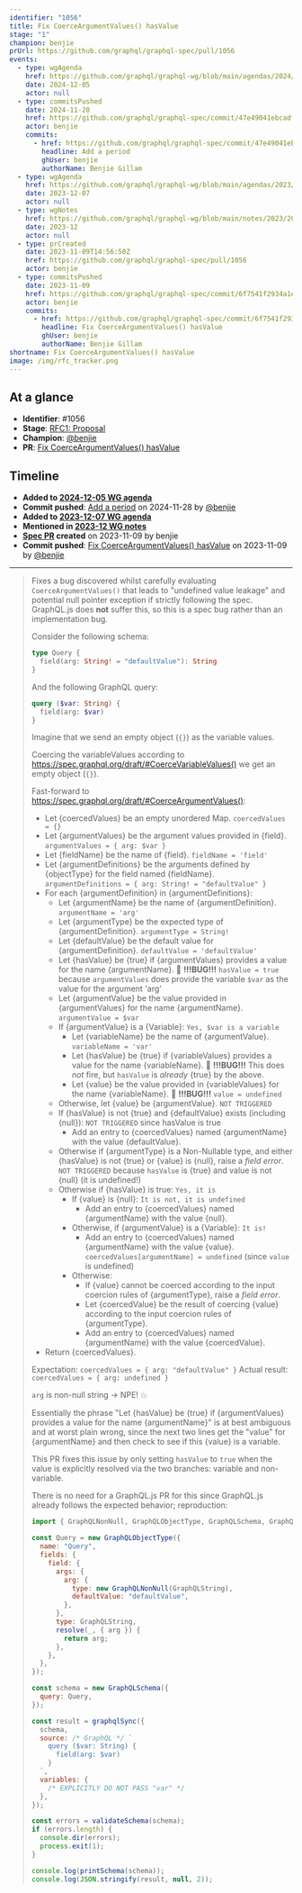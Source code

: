 ```yaml
---
identifier: "1056"
title: Fix CoerceArgumentValues() hasValue
stage: "1"
champion: benjie
prUrl: https://github.com/graphql/graphql-spec/pull/1056
events:
  - type: wgAgenda
    href: https://github.com/graphql/graphql-wg/blob/main/agendas/2024/12-Dec/05-wg-primary.md
    date: 2024-12-05
    actor: null
  - type: commitsPushed
    date: 2024-11-28
    href: https://github.com/graphql/graphql-spec/commit/47e49041ebcadf43392100ee2c9a8b6ed4ac51e4
    actor: benjie
    commits:
      - href: https://github.com/graphql/graphql-spec/commit/47e49041ebcadf43392100ee2c9a8b6ed4ac51e4
        headline: Add a period
        ghUser: benjie
        authorName: Benjie Gillam
  - type: wgAgenda
    href: https://github.com/graphql/graphql-wg/blob/main/agendas/2023/12-Dec/07-wg-primary.md
    date: 2023-12-07
    actor: null
  - type: wgNotes
    href: https://github.com/graphql/graphql-wg/blob/main/notes/2023/2023-12.md
    date: 2023-12
    actor: null
  - type: prCreated
    date: 2023-11-09T14:56:50Z
    href: https://github.com/graphql/graphql-spec/pull/1056
    actor: benjie
  - type: commitsPushed
    date: 2023-11-09
    href: https://github.com/graphql/graphql-spec/commit/6f7541f2934a1ed15d76bb8d9364d9791f83b66b
    actor: benjie
    commits:
      - href: https://github.com/graphql/graphql-spec/commit/6f7541f2934a1ed15d76bb8d9364d9791f83b66b
        headline: Fix CoerceArgumentValues() hasValue
        ghUser: benjie
        authorName: Benjie Gillam
shortname: Fix CoerceArgumentValues() hasValue
image: /img/rfc_tracker.png
---
```


## At a glance

- **Identifier**: #1056
- **Stage**: [RFC1: Proposal](https://github.com/graphql/graphql-spec/blob/main/CONTRIBUTING.md#stage-1-proposal)
- **Champion**: [@benjie](https://github.com/benjie)
- **PR**: [Fix CoerceArgumentValues() hasValue](https://github.com/graphql/graphql-spec/pull/1056)

<!-- BEGIN_CUSTOM_TEXT -->



<!-- END_CUSTOM_TEXT -->

## Timeline

- **Added to [2024-12-05 WG agenda](https://github.com/graphql/graphql-wg/blob/main/agendas/2024/12-Dec/05-wg-primary.md)**
- **Commit pushed**: [Add a period](https://github.com/graphql/graphql-spec/commit/47e49041ebcadf43392100ee2c9a8b6ed4ac51e4) on 2024-11-28 by [@benjie](https://github.com/benjie)
- **Added to [2023-12-07 WG agenda](https://github.com/graphql/graphql-wg/blob/main/agendas/2023/12-Dec/07-wg-primary.md)**
- **Mentioned in [2023-12 WG notes](https://github.com/graphql/graphql-wg/blob/main/notes/2023/2023-12.md)**
- **[Spec PR](https://github.com/graphql/graphql-spec/pull/1056) created** on 2023-11-09 by benjie
- **Commit pushed**: [Fix CoerceArgumentValues() hasValue](https://github.com/graphql/graphql-spec/commit/6f7541f2934a1ed15d76bb8d9364d9791f83b66b) on 2023-11-09 by [@benjie](https://github.com/benjie)

<!-- VERBATIM -->

---

> Fixes a bug discovered whilst carefully evaluating `CoerceArgumentValues()` that leads to "undefined value leakage" and potential null pointer exception if strictly following the spec. GraphQL.js does **not** suffer this, so this is a spec bug rather than an implementation bug.
> 
> Consider the following schema:
> 
> ```graphql
> type Query {
>   field(arg: String! = "defaultValue"): String
> }
> ```
> 
> And the following GraphQL query:
> 
> ```graphql
> query ($var: String) {
>   field(arg: $var)
> }
> ```
> 
> Imagine that we send an empty object (`{}`) as the variable values.
> 
> Coercing the variableValues according to https://spec.graphql.org/draft/#CoerceVariableValues() we get an empty object (`{}`).
> 
> Fast-forward to https://spec.graphql.org/draft/#CoerceArgumentValues():
> 
> - Let \{coercedValues} be an empty unordered Map. `coercedValues = {}`
> - Let \{argumentValues} be the argument values provided in \{field}. `argumentValues = { arg: $var }`
> - Let \{fieldName} be the name of \{field}. `fieldName = 'field'`
> - Let \{argumentDefinitions} be the arguments defined by \{objectType} for the
>   field named \{fieldName}. `argumentDefinitions = { arg: String! = "defaultValue" }`
> - For each \{argumentDefinition} in \{argumentDefinitions}:
>   - Let \{argumentName} be the name of \{argumentDefinition}. `argumentName = 'arg'`
>   - Let \{argumentType} be the expected type of \{argumentDefinition}. `argumentType = String!`
>   - Let \{defaultValue} be the default value for \{argumentDefinition}. `defaultValue = 'defaultValue'`
>   - Let \{hasValue} be \{true} if \{argumentValues} provides a value for the name
>     \{argumentName}. :bug: **!!!BUG!!!** `hasValue = true` because `argumentValues` does provide the variable `$var` as the value for the argument 'arg'
>   - Let \{argumentValue} be the value provided in \{argumentValues} for the name
>     \{argumentName}. `argumentValue = $var`
>   - If \{argumentValue} is a \{Variable}: `Yes, $var is a variable`
>     - Let \{variableName} be the name of \{argumentValue}. `variableName = 'var'`
>     - Let \{hasValue} be \{true} if \{variableValues} provides a value for the name
>       \{variableName}. :bug: **!!!BUG!!!** This does _not_ fire, but `hasValue` is _already_ \{true} by the above.
>     - Let \{value} be the value provided in \{variableValues} for the name
>       \{variableName}. :bug: **!!!BUG!!!** `value = undefined`
>   - Otherwise, let​ \{value} be \{argumentValue}. `NOT TRIGGERED`
>   - If \{hasValue} is not \{true} and \{defaultValue} exists (including \{null}):  `NOT TRIGGERED` since hasValue is true
>     - Add an entry to \{coercedValues} named \{argumentName} with the value
>       \{defaultValue}.
>   - Otherwise if \{argumentType} is a Non-Nullable type, and either \{hasValue} is
>     not \{true} or \{value} is \{null}, raise a _field error_.  `NOT TRIGGERED` because `hasValue` is \{true} and value is not \{null} (it is undefined!)
>   - Otherwise if \{hasValue} is true: `Yes, it is`
>     - If \{value} is \{null}: `It is not, it is undefined`
>       - Add an entry to \{coercedValues} named \{argumentName} with the value
>         \{null}.
>     - Otherwise, if \{argumentValue} is a \{Variable}: `It is!`
>       - Add an entry to \{coercedValues} named \{argumentName} with the value
>         \{value}. `coercedValues[argumentName] = undefined` (since `value` is undefined)
>     - Otherwise:
>       - If \{value} cannot be coerced according to the input coercion rules of
>         \{argumentType}, raise a _field error_.
>       - Let \{coercedValue} be the result of coercing \{value} according to the
>         input coercion rules of \{argumentType}.
>       - Add an entry to \{coercedValues} named \{argumentName} with the value
>         \{coercedValue}.
> - Return \{coercedValues}.
> 
> Expectation: `coercedValues = { arg: "defaultValue" }`
> Actual result: `coercedValues = { arg: undefined }`
> 
> `arg` is non-null string -> NPE! :boom: 
> 
> Essentially the phrase "Let \{hasValue} be \{true} if \{argumentValues} provides a value for the name \{argumentName}" is at best ambiguous and at worst plain wrong, since the next two lines get the "value" for \{argumentName} and then check to see if this \{value} is a variable.
> 
> This PR fixes this issue by only setting `hasValue` to `true` when the value is explicitly resolved via the two branches: variable and non-variable.
> 
> There is no need for a GraphQL.js PR for this since GraphQL.js already follows the expected behavior; reproduction:
> 
> ```js
> import { GraphQLNonNull, GraphQLObjectType, GraphQLSchema, GraphQLString, graphqlSync, printSchema, validateSchema } from "graphql";
> 
> const Query = new GraphQLObjectType({
>   name: "Query",
>   fields: {
>     field: {
>       args: {
>         arg: {
>           type: new GraphQLNonNull(GraphQLString),
>           defaultValue: "defaultValue",
>         },
>       },
>       type: GraphQLString,
>       resolve(_, { arg }) {
>         return arg;
>       },
>     },
>   },
> });
> 
> const schema = new GraphQLSchema({
>   query: Query,
> });
> 
> const result = graphqlSync({
>   schema,
>   source: /* GraphQL */ `
>     query ($var: String) {
>       field(arg: $var)
>     }
>   `,
>   variables: {
>     /* EXPLICITLY DO NOT PASS "var" */
>   },
> });
> 
> const errors = validateSchema(schema);
> if (errors.length) {
>   console.dir(errors);
>   process.exit(1);
> }
> 
> console.log(printSchema(schema));
> console.log(JSON.stringify(result, null, 2));
> ```
